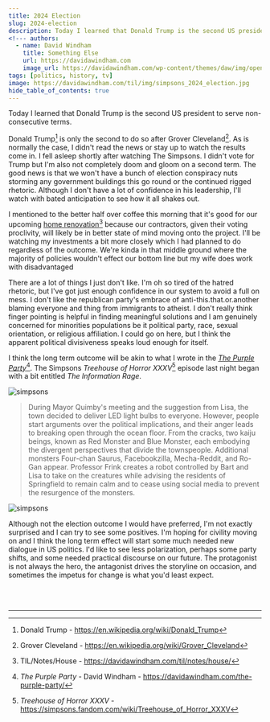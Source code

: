 ```yaml
---
title: 2024 Election
slug: 2024-election
description: Today I learned that Donald Trump is the second US president to serve non-consecutive terms.
<!--- authors:
  - name: David Windham
    title: Something Else
    url: https://davidawindham.com
    image_url: https://davidawindham.com/wp-content/themes/daw/img/opengraph_image.jpg -->
tags: [politics, history, tv]
image: https://davidawindham.com/til/img/simpsons_2024_election.jpg
hide_table_of_contents: true
---
```


Today I learned that Donald Trump is the second US president to serve non-consecutive terms.

<!--truncate-->

Donald Trump[^1] is only the second to do so after Grover Cleveland[^2]. As is normally the case, I didn't read the news or stay up to watch the results come in. I fell asleep shortly after watching The Simpsons. I didn't vote for Trump but I'm also not completely doom and gloom on a second term. The good news is that we won't have a bunch of election conspiracy nuts storming any government buildings this go round or the continued rigged rhetoric. Although I don't have a lot of confidence in his leadership, I'll watch with bated anticipation to see how it all shakes out.

I mentioned to the better half over coffee this morning that it's good for our upcoming [home renovation](/notes/house)[^3] because our contractors, given their voting proclivity, will likely be in better state of mind moving onto the project. I'll be watching my investments a bit more closely which I had planned to do regardless of the outcome. We're kinda in that middle ground where the majority of policies wouldn't effect our bottom line but my wife does work with disadvantaged 

There are a lot of things I just don't like. I'm oh so tired of the hatred rhetoric, but I've got just enough confidence in our system to avoid a full on mess. I don't like the republican party's embrace of anti-this.that.or.another blaming everyone and thing from immigrants to atheist. I don't really think finger pointing is helpful in finding meaningful solutions and I am genuinely concerned for minorities populations be it political party, race, sexual orientation, or religious affiliation. I could go on here, but I think the apparent political divisiveness speaks loud enough for itself.

I think the long term outcome will be akin to what I wrote in the [_The Purple Party_](https://davidawindham.com/the-purple-party/)[^4]. The Simpsons _Treehouse of Horror XXXV_[^5] episode last night began with a bit entitled _The Information Rage_.  

![simpsons](/img/simpsons_2024_election-1.jpg)

>During Mayor Quimby's meeting and the suggestion from Lisa, the town decided to deliver LED light bulbs to everyone. However, people start arguments over the political implications, and their anger leads to breaking open through the ocean floor. From the cracks, two kaiju beings, known as Red Monster and Blue Monster, each embodying the divergent perspectives that divide the townspeople. Additional monsters Four-chan Saurus, Facebookzilla, Mecha-Reddit, and Ro-Gan appear. Professor Frink creates a robot controlled by Bart and Lisa to take on the creatures while advising the residents of Springfield to remain calm and to cease using social media to prevent the resurgence of the monsters.

![simpsons](/img/simpsons_2024_election.jpg)

Although not the election outcome I would have preferred, I'm not exactly surprised and I can try to see some positives. I'm hoping for civility moving on and I think the long term effect will start some much needed new dialogue in US politics. I'd like to see less polarization, perhaps some party shifts, and some needed practical discourse on our future. The protagonist is not always the hero, the antagonist drives the storyline on occasion, and sometimes the impetus for change is what you'd least expect.

<div>&nbsp;</div>
<div>&nbsp;</div>

---

[^1]: Donald Trump - https://en.wikipedia.org/wiki/Donald_Trump
[^2]: Grover Cleveland - https://en.wikipedia.org/wiki/Grover_Cleveland
[^3]: TIL/Notes/House - https://davidawindham.com/til/notes/house/
[^4]: _The Purple Party_ - David Windham - https://davidawindham.com/the-purple-party/
[^5]: _Treehouse of Horror XXXV_ - https://simpsons.fandom.com/wiki/Treehouse_of_Horror_XXXV

